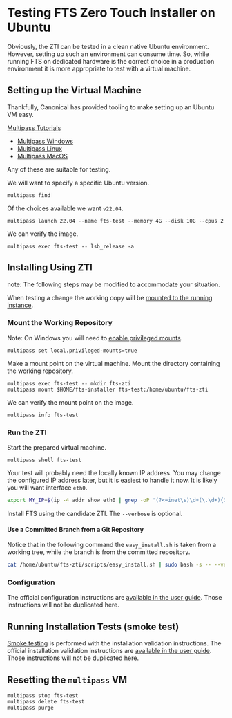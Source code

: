 
# Testing FTS Zero Touch Installer on Ubuntu 

Obviously, the ZTI can be tested in a clean native Ubuntu environment.
However, setting up such an environment can consume time.
So, while running FTS on dedicated hardware is the correct choice 
in a production environment it is more appropriate to test with a virtual machine.

## Setting up the Virtual Machine

Thankfully, Canonical has provided tooling to make setting up an Ubuntu VM easy.

[Multipass Tutorials](https://multipass.run/docs/tutorials)

* [Multipass Windows](https://multipass.run/docs/windows-tutorial)
* [Multipass Linux](https://multipass.run/docs/get-started-with-multipass-linux)
* [Multipass MacOS](https://multipass.run/docs/mac-tutorial)

Any of these are suitable for testing.

We will want to specify a specific Ubuntu version.
```shell
multipass find
```
Of the choices available we want `v22.04`.
```shell
multipass launch 22.04 --name fts-test --memory 4G --disk 10G --cpus 2
```
We can verify the image.
```shell
multipass exec fts-test -- lsb_release -a
```

## Installing Using ZTI

note: The following steps may be modified to accommodate your situation.

When testing a change the working copy will be 
[mounted to the running instance](https://multipass.run/docs/share-data-with-an-instance).

### Mount the Working Repository

Note: On Windows you will need
to [enable privileged mounts](https://multipass.run/docs/privileged-mounts).
```shell
multipass set local.privileged-mounts=true
````

Make a mount point on the virtual machine.
Mount the directory containing the working repository.
```shell
multipass exec fts-test -- mkdir fts-zti
multipass mount $HOME/fts-installer fts-test:/home/ubuntu/fts-zti
````

We can verify the mount point on the image.
```shell
multipass info fts-test
```

### Run the ZTI

Start the prepared virtual machine.
```shell
multipass shell fts-test
```

Your test will probably need the locally known IP address.
You may change the configured IP address later,
but it is easiest to handle it now.
It is likely you will want interface `eth0`.
```bash
export MY_IP=$(ip -4 addr show eth0 | grep -oP '(?<=inet\s)\d+(\.\d+){3}')
````

Install FTS using the candidate ZTI.
The `--verbose` is optional.

#### Use a Committed Branch from a Git Repository
Notice that in the following command the `easy_install.sh` is taken from
a working tree, while the branch is from the committed repository.

```bash
cat /home/ubuntu/fts-zti/scripts/easy_install.sh | sudo bash -s -- --verbose --repo file:///home/ubuntu/fts-zti/.git --branch main --ip-addr ${MY_IP} 
```

### Configuration

The official configuration instructions are
[available in the user guide](https://freetakteam.github.io/FreeTAKServer-User-Docs/Installation/Operation/).
Those instructions will not be duplicated here.

## Running Installation Tests (smoke test)

[Smoke testing](https://en.wikipedia.org/wiki/Smoke_testing_(software))
is performed with the installation validation instructions.
The official installation validation instructions are
[available in the user guide](https://freetakteam.github.io/FreeTAKServer-User-Docs/Installation/Troubleshooting/InstallationCheck/).
Those instructions will not be duplicated here.

## Resetting the `multipass` VM

```shell
multipass stop fts-test
multipass delete fts-test
multipass purge
```
